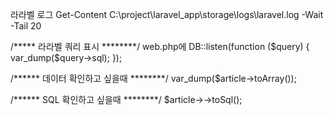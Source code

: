 라라벨 로그
Get-Content C:\project\laravel_app\storage\logs\laravel.log -Wait -Tail 20


/***** 라라벨 쿼리 표시 ********/
web.php에
DB::listen(function ($query) {
   var_dump($query->sql);
});


/****** 데이터 확인하고 싶을때 ********/
var_dump($article->toArray());

/****** SQL 확인하고 싶을때 ********/
$article->->toSql();

